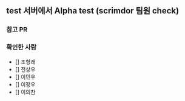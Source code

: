 ## test 서버에서 Alpha test (scrimdor 팀원 check)

### 참고 PR

### 확인한 사람

- [] 조형래
- [] 전상우
- [] 이민우
- [] 이정우
- [] 이의찬
